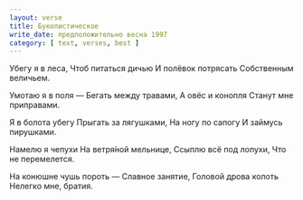 ```yaml
---
layout: verse
title: Буколистическое
write_date: предположительно весна 1997
category: [ text, verses, best ]
---
```

Убегу я в леса,
Чтоб питаться дичью
И полёвок потрясать
Собственным величьем.

Умотаю я в поля —
Бегать между травами,
А овёс и конопля
Станут мне приправами.

Я в болота убегу
Прыгать за лягушками,
На ногу по сапогу
И займусь пирушками.

Намелю я чепухи
На ветря́ной мельнице,
Ссыплю всё под лопухи,
Что не перемелется.

На конюшне чушь пороть —
Славное занятие,
Головой дрова колоть
Нелегко мне, братия.

